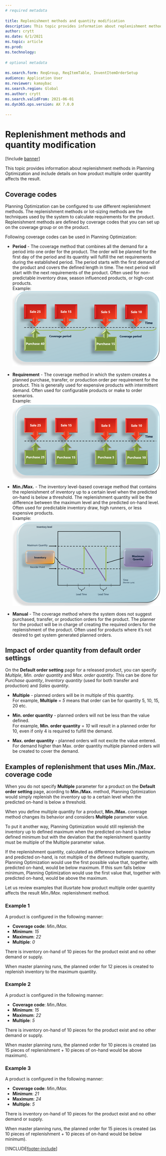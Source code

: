 ```yaml
---
# required metadata

title: Replenishment methods and quantity modification
description: This topic provides information about replenishment methods in Planning Optimization and include details on how product multiple order quantity affects the result. 
author: crytt
ms.date: 6/1/2021
ms.topic: article
ms.prod: 
ms.technology: 

# optional metadata

ms.search.form: ReqGroup, ReqItemTable, InventItemOrderSetup
audience: Application User
ms.reviewer: kamaybac
ms.search.region: Global
ms.author: crytt
ms.search.validFrom: 2021-06-01
ms.dyn365.ops.version: AX 7.0.0

---
```


# Replenishment methods and quantity modification

[!include [banner](../../includes/banner.md)]

This topic provides information about replenishment methods in Planning Optimization and include details on how product multiple order quantity affects the result.


## Coverage codes

Planning Optimization can be configured to use different replenishment methods. The replenishment methods or lot-sizing methods are the techniques used by the system to calculate requirements for the product. Replenishment methods are defined by coverage codes that you can set up on the coverage group or on the product.

Following coverage codes can be used in Planning Optimization:

- **Period** - The coverage method that combines all the demand for a period into one order for the product. The order will be planned for the first day of the period and its quantity will fulfill the net requirements during the established period. The period starts with the first demand of the product and covers the defined length in time. The next period will start with the next requirements of the product. Often used for non-predictable inventory draw, season influenced products, or high-cost products.  
Example:
![Period coverage code usage example](./media/coverage-code-period.png "Period coverage code usage example")

- **Requirement** - The coverage method in which the system creates a planned purchase, transfer, or production order per requirement for the product. This is generally used for expensive products with intermittent demand. Often used for configurable products or make to order scenarios.  
Example:
![Requirement coverage code usage example](./media/coverage-code-requirement.png "Requirement coverage code usage example")

- **Min./Max.** - The inventory level-based coverage method that contains the replenishment of inventory up to a certain level when the predicted on-hand is below a threshold. The replenishment quantity will be the difference between the maximum level and the predicted on-hand level. Often used for predictable inventory draw, high runners, or less expensive products.  
Example:
![Min./Max. coverage code usage example](./media/coverage-code-min-max.png "Min./Max. coverage code usage example")

- **Manual** - The coverage method where the system does not suggest purchased, transfer, or production orders for the product. The planner for the product will be in charge of creating the required orders for the replenishment of the product. Often used for products where it’s not desired to get system generated planned orders.


## Impact of order quantity from default order settings

On the **Default order setting** page for a released product, you can specify *Multiple*, *Min. order quantity* and *Max. order quantity*. This can be done for *Purchase quantity*, *Inventory quantity* (used for both transfer and production) and *Sales quantity*.

- **Multiple** - planned orders will be in multiple of this quantity.  
For example, **Multiple** = *5* means that order can be for quantity 5, 10, 15, 20 etc.

- **Min. order quantity** - planned orders will not be less than the value defined.  
For example, **Min. order quantity** = *10* will result in a planned order for 10, even if only 4 is required to fulfill the demand.

- **Max. order quantity** - planned orders will not excite the value entered. For demand higher than Max. order quantity multiple planned orders will be created to cover the demand.


## Examples of replenishment that uses Min./Max. coverage code

When you do not specify **Multiple** parameter for a product on the **Default order setting** page, acording to **Min./Max.** method, Planning Optimization would simply replenish the inventory up to a certain level when the predicted on-hand is below a threshold. 

When you define multiple quantity for a product, **Min./Max.** coverage method changes its behavior and considers **Multiple** parameter value. 
 
To put it another way, Planning Optimization would still replenish the inventory up to defined maximum when the predicted on-hand is below defined minimum but with the deviation that the replenishment quantity must be multiple of the Multiple parameter value.
 
If the replenishment quantity, calculated as difference between maximum and predicted on-hand, is not multiple of the defined multiple quantity, Planning Optimization would use the first possible value that, together with predicted on-hand, would be below maximum. If this sum falls below minimum, Planning Optimization would use the first value that, together with predicted on-hand, would be above the maximum.

Let us review examples that illusrtate how product multiple order quantity affects the result *Min./Max.* replenishment method.


### Example 1

A product is configured in the following manner:
- **Coverage code**: *Min./Max.*  
- **Minimum**: *15*   
- **Maximum**: *22* 
- **Multiple**: *0* 
 
There is inventory on-hand of 10 pieces for the product exist and no other demand or supply.
 
When master planning runs, the planned order for 12 pieces is created to replenish inventory to the maximum quantity.


### Example 2

A product is configured in the following manner:
- **Coverage code**: *Min./Max.*  
- **Minimum**: *15*   
- **Maximum**: *22* 
- **Multiple**: *5* 
 
There is inventory on-hand of 10 pieces for the product exist and no other demand or supply.
 
When master planning runs, the planned order for 10 pieces is created (as 15 pieces of replenishment + 10 pieces of on-hand would be above maximum).


### Example 3

A product is configured in the following manner:
- **Coverage code**: *Min./Max.*  
- **Minimum**: *21*   
- **Maximum**: *24* 
- **Multiple**: *5*
 
There is inventory on-hand of 10 pieces for the product exist and no other demand or supply.
 
When master planning runs, the planned order for 15 pieces is created (as 10 pieces of replenishment + 10 pieces of on-hand would be below minimum).


[!INCLUDE[footer-include](../../../includes/footer-banner.md)]
